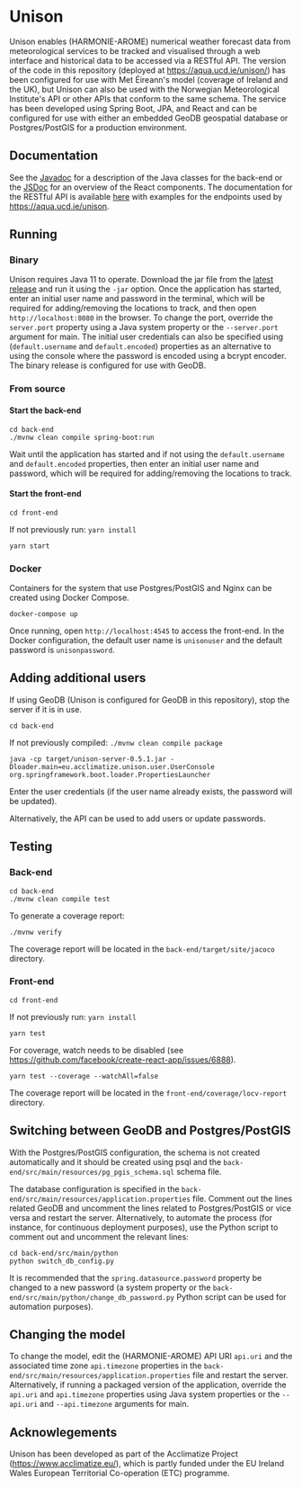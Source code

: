 # Unison
Unison enables (HARMONIE-AROME) numerical weather forecast data from meteorological services to be tracked and visualised through a web interface and historical data to be accessed via a RESTful API. The version of the code in this repository (deployed at https://aqua.ucd.ie/unison/) has been configured for use with Met Éireann's model (coverage of Ireland and the UK), but Unison can also be used with the Norwegian Meteorological Institute's API or other APIs that conform to the same schema. The service has been developed using Spring Boot, JPA, and React and can be configured for use with either an embedded GeoDB geospatial database or Postgres/PostGIS for a production environment.

## Documentation
See the [Javadoc](https://conormuldoon.github.io/unison/docs/back-end/) for a description of the Java classes for the back-end or the [JSDoc](https://conormuldoon.github.io/unison/docs/front-end/) for an overview of the React components. The documentation for the RESTful API is available [here](https://documenter.getpostman.com/view/3155829/SVtWvmRS) with examples for the endpoints used by https://aqua.ucd.ie/unison.

## Running

### Binary
Unison requires Java 11 to operate. Download the jar file from the [latest release](https://github.com/conormuldoon/unison/releases/latest/) and run it using the `-jar` option. Once the application has started, enter an initial user name and password in the terminal, which will be required for adding/removing the locations to track, and then open `http://localhost:8080` in the browser. To change the port, override the `server.port` property using a Java system property or the `--server.port` argument for main. The initial user credentials can also be specified using (`default.username` and `default.encoded`) properties as an alternative to using the console where the password is encoded using a bcrypt encoder. The binary release is configured for use with GeoDB.

### From source

#### Start the back-end

```
cd back-end
./mvnw clean compile spring-boot:run
```
Wait until the application has started and if not using the `default.username` and `default.encoded` properties, then enter an initial user name and password, which will be required for adding/removing the locations to track.

#### Start the front-end

```
cd front-end
```
If not previously run: `yarn install`
```
yarn start
```

### Docker

Containers for the system that use Postgres/PostGIS and Nginx can be created using Docker Compose.
```
docker-compose up
```
Once running, open `http://localhost:4545` to access the front-end. In the Docker configuration, the default user name is `unisonuser` and the default password is `unisonpassword`.

## Adding additional users

If using GeoDB (Unison is configured for GeoDB in this repository), stop the server if it is in use.
```
cd back-end
```
If not previously compiled: `./mvnw clean compile package`
```
java -cp target/unison-server-0.5.1.jar -Dloader.main=eu.acclimatize.unison.user.UserConsole org.springframework.boot.loader.PropertiesLauncher
```

Enter the user credentials (if the user name already exists, the password will be updated).

Alternatively, the API can be used to add users or update passwords.

## Testing

### Back-end 
```
cd back-end
./mvnw clean compile test
```
To generate a coverage report:
```
./mvnw verify
```
The coverage report will be located in the `back-end/target/site/jacoco` directory.

### Front-end
```
cd front-end
```
If not previously run: `yarn install`
```
yarn test
```
For coverage, watch needs to be disabled (see https://github.com/facebook/create-react-app/issues/6888).
```
yarn test --coverage --watchAll=false
```
The coverage report will be located in the `front-end/coverage/locv-report` directory.

## Switching between GeoDB and Postgres/PostGIS

With the Postgres/PostGIS configuration, the schema is not created automatically and it should be created using psql and the `back-end/src/main/resources/pg_pgis_schema.sql` schema file.

The database configuration is specified in the `back-end/src/main/resources/application.properties` file. Comment out the lines related GeoDB and uncomment the lines related to Postgres/PostGIS or vice versa and restart the server. Alternatively, to automate the process (for instance, for continuous deployment purposes), use the Python script to comment out and uncomment the relevant lines:
```
cd back-end/src/main/python
python switch_db_config.py
```

It is recommended that the `spring.datasource.password` property be changed to a new password (a system property or the `back-end/src/main/python/change_db_password.py` Python script can be used for automation purposes). 

## Changing the model

To change the model, edit the (HARMONIE-AROME) API URI `api.uri` and the associated time zone `api.timezone` properties in the `back-end/src/main/resources/application.properties` file and restart the server. Alternatively, if running a packaged version of the application, override the `api.uri` and `api.timezone` properties using Java system properties or the `--api.uri` and `--api.timezone` arguments for main.

## Acknowlegements
Unison has been developed as part of the Acclimatize Project (https://www.acclimatize.eu/), which is partly funded under the EU Ireland Wales European Territorial Co-operation (ETC) programme.
